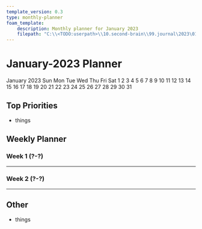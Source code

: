 ```yaml
---
template_version: 0.3
type: monthly-planner
foam_template:
    description: Monthly planner for January 2023
    filepath: "C:\\<TODO:userpath>\\10.second-brain\\99.journal\2023\01-Jan\_Jan-2023-planner.md"
---
```

# January-2023 Planner

January                  2023
  Sun Mon Tue Wed Thu Fri Sat
   1   2   3   4   5   6   7
   8   9  10  11  12  13  14
  15  16  17  18  19  20  21
  22  23  24  25  26  27  28
  29  30  31

## Top Priorities

- things

## Weekly Planner

### Week 1 (?-?)

---

### Week 2 (?-?)

---

## Other

- things
